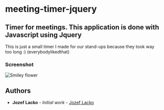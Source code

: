 # meeting-timer-jquery

## Timer for meetings. This application is done with Javascript using Jquery

This is just a small timer I made for our stand-ups because they took way too long :) (everybodylikedthat)

### Screenshot
<p style='max-width:360px;'>
	<img src="https://raw.githubusercontent.com/jozeflacko/meeting-timer-jquery/master/img/snippet.jpg" alt="Smiley flower">
</p> 

## Authors

* **Jozef Lacko** - *Initial work* - [Jozef Lacko](https://jozeflacko.github.io)
